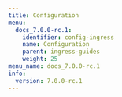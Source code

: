 ```yaml
---
title: Configuration
menu:
  docs_7.0.0-rc.1:
    identifier: config-ingress
    name: Configuration
    parent: ingress-guides
    weight: 25
menu_name: docs_7.0.0-rc.1
info:
  version: 7.0.0-rc.1
---
```


